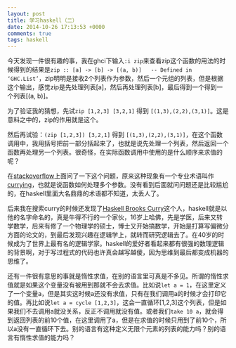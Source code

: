 ```yaml
---
layout: post
title: 学习haskell（二）
date: 2014-10-26 17:13:53 +0000
comments: true
tags: haskell
---
```


今天发现一件很有趣的事，我在ghci下输入`:i zip`来查看zip这个函数的用法的时候得到的结果是`zip :: [a] -> [b] -> [(a, b)] 	-- Defined in ‘GHC.List’`，zip明明是接收2个列表作为参数，然后一个元组的列表，但是根据这个输出，感觉zip是先处理列表[a]，然后再处理列表[b]，最后得到一个得到一个列表[(a, b)]。

为了验证我的猜想，先试`zip [1,2,3] [3,2,1]` 得到 `[(1,3),(2,2),(3,1)]`。这是意料之中的，zip的作用就是这个。

然后再试验：`(zip [1,2,3]) [3,2,1]` 得到 `[(1,3),(2,2),(3,1)]`，在这个函数调用中，我用括号把前一部分括起来了，也就是说先处理一个列表，然后返回一个函数再处理另一个列表。很奇怪，在实际函数调用中使用的是什么顺序来求值的呢？

在[stackoverflow](http://stackoverflow.com/questions/26571897/haskell-function-invoke-order)上面问了一下这个问题，原来这种现象有一个专业术语叫作[currying](http://en.wikipedia.org/wiki/Currying)，也就是说函数如何处理多个参数。没有看到后面就问问题还是比较尴尬的，在haskell里面大名鼎鼎的术语都不知道，太丢人了。

后来我在搜索curry的时候还发现了[Haskell Brooks Curry](http://www-history.mcs.st-andrews.ac.uk/Biographies/Curry.html)这个人，haskell就是以他的名字命名的，真是牛得不行的一个家伙，16岁上哈佛，先是学医，后来又转学数学，后来有修了一个物理学的硕士，博士又开始搞数学，开始是打算写偏微分方面的论文的，到最后发现兴趣在逻辑学上，就转而研究逻辑去了。在40岁的时候成为了世界上最有名的逻辑学家。haskell的爱好者看起来都有很强的数理逻辑的背景啊，对于写过程式的代码也许真会越写越傻，因为思维到最后都变成机器的思维了。

还有一件很有意思的事就是惰性求值，在别的语言里可真是不多见。所谓的惰性求值就是如果这个变量没有被用到那就不会去求值。比如说`let a = 1`，在这里定义了一个变量a，但是其实这时候a还没有求值，只有在我们调用a的时候才会打印它的值。再比如说`let a = cycle [1,2,3]`，这会一直循环[1,2,3]这个列表，但是如果我们不去调用a就没关系，反正不调用就没有值。或者我们`take 10 a`，就会得到返回列表的前10个值，在这里调用了a，但是在求值的时候只用到了前10个，所以a没有一直循环下去。别的语言有这种定义无限个元素的列表的能力吗？别的语言有惰性求值的能力吗？
